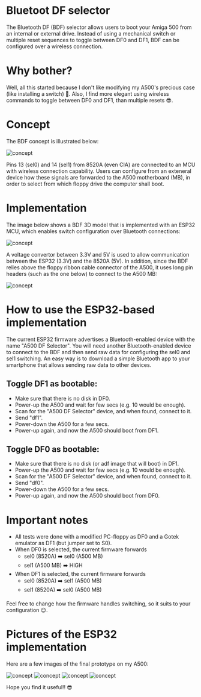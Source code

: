 # Bluetoot DF selector
 The Bluetooth DF (BDF) selector allows users to boot your Amiga 500 from an internal or external drive. Instead of using a mechanical switch or multiple reset sequences to toggle between DF0 and DF1, BDF can be configured over a wireless connection. 
 
# Why bother?
Well, all this started because I don't like modifying my A500's precious case (like installing a switch) 🙂. Also, I find more elegant using wireless commands to toggle between DF0 and DF1, than multiple resets 😎.
 
# Concept
The BDF concept is illustrated below: 

![concept](/images/concept.png)

Pins 13 (sel0) and 14 (sel1) from 8520A (even CIA) are connected to an MCU with wireless connection capability. Users can configure from an exteneral device how these signals are forwarded to the A500 motherboard (MB), in order to select from which floppy drive the computer shall boot. 

# Implementation
The image below shows a BDF 3D model that is implemented with an ESP32 MCU, which enables switch configuration over Bluetooth connections:

![concept](/images/df_selector_3d_model.png)

A voltage convertor between 3.3V and 5V is used to allow communication between the ESP32 (3.3V) and the 8520A (5V). In addition, since the BDF relies above the floppy ribbon cable connector of the A500, it uses long pin headers (such as the one below) to connect to the A500 MB:

![concept](/images/long_pin_headers.jpg)

# How to use the ESP32-based implementation
The current ESP32 firmware advertises a Bluetooth-enabled device with the name "A500 DF Selector". You will need another Bluetooth-enabled device to connect to the BDF and then send raw data for configuring the sel0 and sel1 switching. An easy way is to download a simple Bluetooth app to your smartphone that allows sending raw data to other devices. 

## Toggle DF1 as bootable:

* Make sure that there is no disk in DF0.
* Power-up the A500 and wait for few secs (e.g. 10 would be enough).
* Scan for the "A500 DF Selector" device, and when found, connect to it.
* Send "df1".
* Power-down the A500 for a few secs.
* Power-up again, and now the A500 should boot from DF1.

## Toggle DF0 as bootable:

* Make sure that there is no disk (or adf image that will boot) in DF1.
* Power-up the A500 and wait for few secs (e.g. 10 would be enough).
* Scan for the "A500 DF Selector" device, and when found, connect to it.
* Send "df0".
* Power-down the A500 for a few secs.
* Power-up again, and now the A500 should boot from DF0.

# Important notes
- All tests were done with a modified PC-floppy as DF0 and a Gotek emulator as DF1 (but jumper set to S0).
- When DF0 is selected, the current firmware forwards 
  - sel0 (8520A) ➡️ sel0 (A500 MB)
  - sel1 (A500 MB) ➡️ HIGH
- When DF1 is selected, the current firmware forwards 
  - sel0 (8520A) ➡️ sel1 (A500 MB)
  - sel1 (8520A) ➡️ sel0 (A500 MB)

Feel free to change how the firmware handles switching, so it suits to your configuration 😉.

# Pictures of the ESP32 implementation
Here are a few images of the final prototype on my A500:

![concept](/images/image1.jpg)
![concept](/images/image2.jpg)
![concept](/images/image3.jpg)
![concept](/images/image4.jpg)

Hope you find it useful!! 😎
